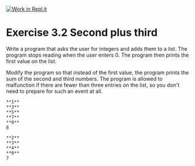 [![Work in Repl.it](https://classroom.github.com/assets/work-in-replit-14baed9a392b3a25080506f3b7b6d57f295ec2978f6f33ec97e36a161684cbe9.svg)](https://classroom.github.com/online_ide?assignment_repo_id=3455183&assignment_repo_type=AssignmentRepo)
# Exercise 3.2 Second plus third

Write a program that asks the user for integers and adds them to a list. The program stops reading when the user enters 0. The program then prints the first value on the list.

Modify the program so that instead of the first value, the program prints the sum of the second and third numbers. The program is allowed to malfunction if there are fewer than three entries on the list, so you don't need to prepare for such an event at all.

```plaintext
**1**
**3**
**5**
**7**
**0**
8
```

```plaintext
**2**
**3**
**4**
**0**
7
```
